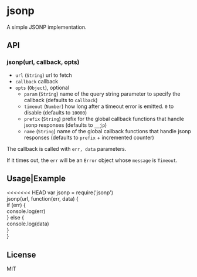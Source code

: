 
# jsonp

A simple JSONP implementation.

## API

### jsonp(url, callback, opts)

- `url` (`String`) url to fetch
- `callback` callback
- `opts` (`Object`), optional
  - `param` (`String`) name of the query string parameter to specify
    the callback (defaults to `callback`)
  - `timeout` (`Number`) how long after a timeout error is emitted. `0` to
    disable (defaults to `10000`)
  - `prefix` (`String`) prefix for the global callback functions that
    handle jsonp responses (defaults to `__jp`)
  - `name` (`String`) name of the global callback functions that
    handle jsonp responses (defaults to `prefix` + incremented counter)


The callback is called with `err, data` parameters.

If it times out, the `err` will be an `Error` object whose `message` is
`Timeout`.

## Usage|Example 
<<<<<<< HEAD
var jsonp = require('jsonp')  </br>
jsonp(url, function(err, data) {    </br>
    if (err) {    </br>
      console.log(err)    </br>
    } else {    </br>
      console.log(data)   </br>
    }    </br>
  }    

## License

MIT
